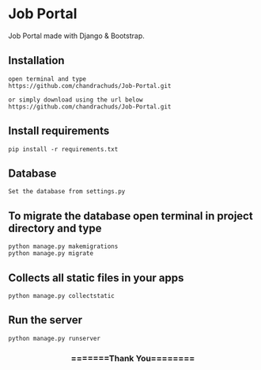 # Job Portal
Job Portal made with Django & Bootstrap.    


## Installation 

```
open terminal and type
https://github.com/chandrachuds/Job-Portal.git

or simply download using the url below
https://github.com/chandrachuds/Job-Portal.git
```

## Install requirements

```
pip install -r requirements.txt
```
## Database

```
Set the database from settings.py
```

## To migrate the database open terminal in project directory and type
```
python manage.py makemigrations
python manage.py migrate
```

## Collects all static files in your apps

```
python manage.py collectstatic
```

## Run the server
```
python manage.py runserver
```

<div align="center">
    <h3>=======Thank You========</h3>
</div>

